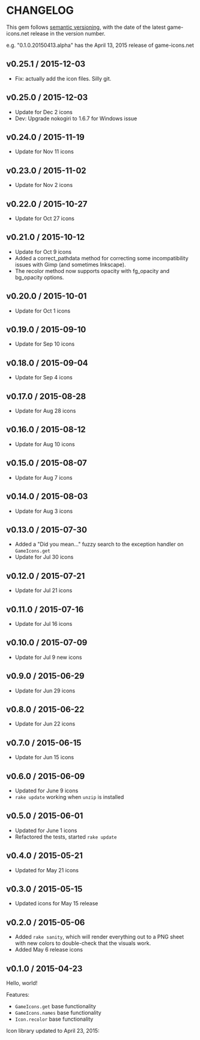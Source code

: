 # CHANGELOG

This gem follows [semantic versioning](http://semver.org), with the date of the latest game-icons.net release in the version number.

e.g. "0.1.0.20150413.alpha" has the April 13, 2015 release of game-icons.net

## v0.25.1 / 2015-12-03
  * Fix: actually add the icon files. Silly git.

## v0.25.0 / 2015-12-03
  * Update for Dec 2 icons
  * Dev: Upgrade nokogiri to 1.6.7 for Windows issue

## v0.24.0 / 2015-11-19
  * Update for Nov 11 icons

## v0.23.0 / 2015-11-02
  * Update for Nov 2 icons

## v0.22.0 / 2015-10-27
  * Update for Oct 27 icons

## v0.21.0 / 2015-10-12
  * Update for Oct 9 icons
  * Added a correct_pathdata method for correcting some incompatibility issues with Gimp (and sometimes Inkscape).
  * The recolor method now supports opacity with fg_opacity and bg_opacity options.

## v0.20.0 / 2015-10-01
  * Update for Oct 1 icons

## v0.19.0 / 2015-09-10
  * Update for Sep 10 icons

## v0.18.0 / 2015-09-04
  * Update for Sep 4 icons

## v0.17.0 / 2015-08-28
  * Update for Aug 28 icons

## v0.16.0 / 2015-08-12
  * Update for Aug 10 icons

## v0.15.0 / 2015-08-07
  * Update for Aug 7 icons

## v0.14.0 / 2015-08-03
  * Update for Aug 3 icons

## v0.13.0 / 2015-07-30
  * Added a "Did you mean..." fuzzy search to the exception handler on `GameIcons.get`
  * Update for Jul 30 icons

## v0.12.0 / 2015-07-21
  * Update for Jul 21 icons

## v0.11.0 / 2015-07-16
  * Update for Jul 16 icons

## v0.10.0 / 2015-07-09
  * Update for Jul 9 new icons

## v0.9.0 / 2015-06-29
  * Update for Jun 29 icons

## v0.8.0 / 2015-06-22
  * Update for Jun 22 icons

## v0.7.0 / 2015-06-15
  * Update for Jun 15 icons

## v0.6.0 / 2015-06-09
  * Updated for June 9 icons
  * `rake update` working when `unzip` is installed

## v0.5.0 / 2015-06-01
  * Updated for June 1 icons
  * Refactored the tests, started `rake update`

## v0.4.0 / 2015-05-21
  * Updated for May 21 icons

## v0.3.0 / 2015-05-15
  * Updated icons for May 15 release

## v0.2.0 / 2015-05-06
  * Added `rake sanity`, which will render everything out to a PNG sheet with new colors to double-check that the visuals work.
  * Added May 6 release icons

## v0.1.0 / 2015-04-23

Hello, world!

Features:
  * `GameIcons.get` base functionality
  * `GameIcons.names` base functionality
  * `Icon.recolor` base functionality

Icon library updated to April 23, 2015:
